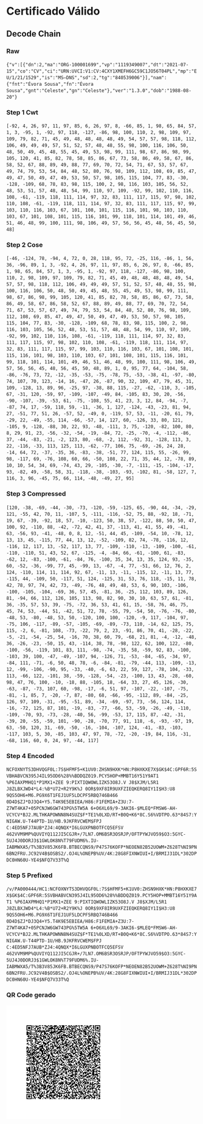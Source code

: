 # Certificado Válido

## Decode Chain

### Raw

`{"v":[{"dn":2,"ma":"ORG-100001699","vp":"1119349007","dt":"2021-07-15","co":"CV","ci":"URN:UVCI:V1:CV:4CXY1XMEFH6GC59C1JO56T04PL","mp":"EU/1/21/1529","is":"MS–DNS","sd":2,"tg":"840539006"}],"nam":{"fnt":"Évora Sousa","fn":"Évora Sousa","gnt":"Celeste","gn":"Celeste"},"ver":"1.3.0","dob":"1988-08-20"}`

### Step 1 Cwt

`[-92, 4, 26, 97, 11, 97, 85, 6, 26, 97, 8, -66, 85, 1, 98, 65, 84, 57, 1, 3, -95, 1, -92, 97, 118, -127, -86, 98, 100, 110, 2, 98, 109, 97, 109, 79, 82, 71, 45, 49, 48, 48, 48, 48, 49, 54, 57, 57, 98, 118, 112, 106, 49, 49, 49, 57, 51, 52, 57, 48, 48, 55, 98, 100, 116, 106, 50, 48, 50, 49, 45, 48, 55, 45, 49, 53, 98, 99, 111, 98, 67, 86, 98, 99, 105, 120, 41, 85, 82, 78, 58, 85, 86, 67, 73, 58, 86, 49, 58, 67, 86, 58, 52, 67, 88, 89, 49, 88, 77, 69, 70, 72, 54, 71, 67, 53, 57, 67, 49, 74, 79, 53, 54, 84, 48, 52, 80, 76, 98, 109, 112, 108, 69, 85, 47, 49, 47, 50, 49, 47, 49, 53, 50, 57, 98, 105, 115, 104, 77, 83, -30, -128, -109, 68, 78, 83, 98, 115, 100, 2, 98, 116, 103, 105, 56, 52, 48, 53, 51, 57, 48, 48, 54, 99, 110, 97, 109, -92, 99, 102, 110, 116, 108, -61, -119, 118, 111, 114, 97, 32, 83, 111, 117, 115, 97, 98, 102, 110, 108, -61, -119, 118, 111, 114, 97, 32, 83, 111, 117, 115, 97, 99, 103, 110, 116, 103, 67, 101, 108, 101, 115, 116, 101, 98, 103, 110, 103, 67, 101, 108, 101, 115, 116, 101, 99, 118, 101, 114, 101, 49, 46, 51, 46, 48, 99, 100, 111, 98, 106, 49, 57, 56, 56, 45, 48, 56, 45, 50, 48]`

### Step 2 Cose

`[-46, -124, 78, -94, 4, 72, 0, 28, 118, 95, 72, -25, 116, -86, 1, 56, 36, -96, 89, 1, 3, -92, 4, 26, 97, 11, 97, 85, 6, 26, 97, 8, -66, 85, 1, 98, 65, 84, 57, 1, 3, -95, 1, -92, 97, 118, -127, -86, 98, 100, 110, 2, 98, 109, 97, 109, 79, 82, 71, 45, 49, 48, 48, 48, 48, 49, 54, 57, 57, 98, 118, 112, 106, 49, 49, 49, 57, 51, 52, 57, 48, 48, 55, 98, 100, 116, 106, 50, 48, 50, 49, 45, 48, 55, 45, 49, 53, 98, 99, 111, 98, 67, 86, 98, 99, 105, 120, 41, 85, 82, 78, 58, 85, 86, 67, 73, 58, 86, 49, 58, 67, 86, 58, 52, 67, 88, 89, 49, 88, 77, 69, 70, 72, 54, 71, 67, 53, 57, 67, 49, 74, 79, 53, 54, 84, 48, 52, 80, 76, 98, 109, 112, 108, 69, 85, 47, 49, 47, 50, 49, 47, 49, 53, 50, 57, 98, 105, 115, 104, 77, 83, -30, -128, -109, 68, 78, 83, 98, 115, 100, 2, 98, 116, 103, 105, 56, 52, 48, 53, 51, 57, 48, 48, 54, 99, 110, 97, 109, -92, 99, 102, 110, 116, 108, -61, -119, 118, 111, 114, 97, 32, 83, 111, 117, 115, 97, 98, 102, 110, 108, -61, -119, 118, 111, 114, 97, 32, 83, 111, 117, 115, 97, 99, 103, 110, 116, 103, 67, 101, 108, 101, 115, 116, 101, 98, 103, 110, 103, 67, 101, 108, 101, 115, 116, 101, 99, 118, 101, 114, 101, 49, 46, 51, 46, 48, 99, 100, 111, 98, 106, 49, 57, 56, 56, 45, 48, 56, 45, 50, 48, 89, 1, 0, 95, 77, 64, -104, 58, -86, -76, 73, 72, -12, -35, -53, -75, -78, 75, -53, -38, 41, -97, -80, 74, 107, 70, 123, -14, 16, -47, 26, -87, 90, 32, 109, 47, 79, 45, 31, 109, -128, 13, 89, 96, -25, 97, -38, 88, 115, -27, -62, -110, 3, -105, 67, -31, 120, -59, 97, -109, -107, -49, 84, -105, 83, 30, 20, -56, -90, -107, -39, -53, 61, -75, -108, 55, 41, 23, 3, 12, 84, -94, -7, -87, 74, 17, -59, 118, 59, -11, -36, 1, 127, -124, -43, -23, 81, 94, 27, -51, 77, 51, 26, -57, 52, -49, 0, -119, 57, 53, -11, -20, 61, 79, -29, 22, -49, -55, 114, -66, -57, 14, 127, 60, -126, 33, 80, 121, -105, 9, -128, -88, 30, 22, 93, -48, -111, 3, 75, -120, -82, 100, 80, 8, 29, 91, 23, -56, -32, -54, -19, -84, 72, -25, -70, -4, -112, -86, 37, -44, -83, -21, -2, 123, 80, -68, -2, 112, -92, 31, -128, 113, 3, 22, -116, -33, 113, 125, 113, -62, -77, 106, 75, -69, -26, 24, 28, -14, 64, 72, -37, -35, 36, -83, -38, -51, 77, 124, 115, 55, -26, 99, 98, -117, 69, -76, 108, 60, 66, -50, 108, 22, 71, 35, 44, 12, -78, 89, 10, 10, 54, 34, 69, -74, 43, 29, -105, -30, -7, -111, -15, -104, -17, 93, -82, 49, -58, 58, 31, -118, -38, -103, -93, -102, 81, -58, 127, 7, 116, 3, 96, -45, 75, 66, 114, -48, -49, 27, 95]`

### Step 3 Compressed

`[120, -38, -69, -44, -30, -73, -120, -59, -125, 65, -90, 44, -34, -29, 121, -55, 42, 70, 11, -107, 5, -111, -116, -52, 75, 88, -92, 18, -71, 19, 67, -39, -92, 18, 57, -10, -123, 50, 38, 57, -122, 88, 50, 50, 47, 100, 92, -110, 88, -42, -72, 42, 41, 37, -113, 41, 41, 55, 49, -41, 63, -56, 93, -41, -48, 0, 8, 12, -51, 44, 45, -109, -54, 10, -78, 12, 13, 13, 45, -115, 77, 44, 13, 12, -52, -109, 82, 74, -78, -116, 12, -116, 12, 117, 13, -52, 117, 13, 77, -109, -110, -13, -109, -100, -61, -110, -110, 51, 43, 52, 67, -125, -4, -84, 66, -61, -100, 61, -83, -62, 12, -83, -100, -61, -84, 76, -100, 35, 34, 13, 35, 124, 93, -35, 60, -52, -36, -99, 77, 45, -99, 13, -67, -4, 77, -51, 66, 12, 76, 2, 124, -110, 114, 11, 114, 92, 67, -11, 13, -11, -115, 12, -11, 13, 77, -115, 44, -109, 50, -117, 51, 124, -125, 31, 53, 76, 118, -15, 11, 78, 42, 78, 97, 74, 42, 73, -49, -76, 48, 49, 48, 53, 6, 90, 103, -106, -100, -105, -104, -69, 36, 57, 45, -81, 36, -25, 112, 103, 89, 126, 81, -94, 66, 112, 126, 105, 113, 98, 82, 90, 30, 10, 63, 57, 61, -81, 36, -35, 57, 53, 39, -75, -72, 36, 53, 41, 61, 15, -58, 76, 46, 75, 45, 74, 53, -44, 51, -42, 51, 72, 78, -55, 79, -54, 50, -76, -76, -80, -48, 53, -80, -48, 53, 50, -120, 100, 100, -120, -9, 117, -104, 97, -75, 106, -117, -89, -57, -105, -69, -89, -73, 110, -14, 62, 125, 75, 115, -2, 6, -81, 108, -73, -22, 79, 2, 23, -91, 86, 70, 41, -28, -22, -5, -21, -54, -25, 54, -16, 70, 38, 60, 79, -68, 21, 81, -4, -12, -48, 36, -26, -23, -50, 15, 43, -114, 38, 78, -98, 122, 62, 100, 122, -80, -100, -56, -119, 101, 83, 111, -98, -74, -35, 58, -59, 92, 83, -100, -103, 39, 100, -47, -49, -107, 94, -126, 71, -53, -84, -65, -34, 97, -84, 111, -71, -6, 50, 48, 78, -6, -84, -81, -79, -44, 113, -109, -13, 12, -99, -106, -90, 95, -33, -40, -6, 63, 22, 59, 127, -78, 104, -33, 113, -66, 122, -101, 38, -59, -128, -54, -23, -100, 13, 43, -28, -60, 98, 47, 76, 100, -10, -18, 88, -105, 18, -64, 33, 27, 45, 126, -30, -63, -87, -73, 107, 60, -98, -17, -6, 51, 97, -107, -22, -107, -75, -81, -1, 85, 7, -20, -7, 87, -80, 68, -66, -95, -112, 89, -84, -25, 126, 97, 109, -31, -95, -51, 89, -34, -69, -97, 73, -56, 124, 114, -16, -72, 125, 87, 101, -19, -83, -77, -66, 53, -59, -26, -49, -110, -109, -70, 93, -73, -28, -40, 56, -99, -53, 17, 115, 87, -42, -31, -39, 20, -55, -59, 101, -90, -28, -70, 77, 91, 118, -6, -93, -97, 19, 63, -50, 120, 31, -69, -50, -16, -104, -107, 124, -41, -83, -103, -117, 103, 5, 30, -85, 103, 47, 97, 78, -72, -20, -19, 84, 116, -31, -68, 116, 60, 0, 24, 97, -44, 117]`

### Step 4 Encoded

`NCFOXNYTS3DHVQGF0L:7S$HFMF5+K1UV0:ZHSN9HXK*HN:P8HXKXE7X$GK$4C:GPF6R:5SVBHABVCN395J4IL95OD6%28%%BDDQZ019.PCY5HOP+MMBT16Y51Y9AT1 %P6IAXPMHQ1*P1MX1+ZEE 9:PIXTIQWOWLIZK53O8J.V J8$XJM/L5R1  J8ZLBXJWD4*L4:%B*U72+R2Y9K%J 0OR$9XF8IR9UXFZIEQKERQ8IY1I$H3:U8 9QS5OH6+M6.PG9X6T1FEJ1UF5LDCPF5RBQ746B466 0D4D$ZJ*DJ3Q4+Y5.T4K9E5EBIEA/H86:F1FEMIA+Z3U:7-Z7WT4KA7+05PCNJW6GW743PG%5TW5A 6+O6XL69/9-3AKI6-$MLEQ*FMSW6-AH-VCYCV*BJ2.MLTHKAPOWNN8N4SUZ$F*TE1%0LXD/RT+B0Q+K6*8C.S6%VDTPO.63*84S7:YNIGAW.U-T44PTD-1U/HB.9JKFRVCWEM$FPJ C:4ED5NFJ7AUB*ZJ4:4QNQX*I6LGUXPNBOTFCQ5EFSV 462VVM9MP%QUVIYQ112JI5CGJR+/7LN7.OM6BSR3OSRJP/OFTPYWJVO59$O3:5GYC-5UJ4J0DORJ3$1GWLOK8N%T79FUDM6%.IU-IABMWXA5/T%3B3V85JK6FB.BTBECQNS9/P47S76KOFP*NEOEN82B52UOWM+Z628T%NI9PN6BN2FRU.JC92V4B$OSBS2/.OJ4L%ONEPB%UV/4K:28G8FIXNWIUI+I/BRMIJ31DL*302DPDC0HN60U-YE4$NFQ7V33T%Q`

### Step 5 Prefixed

`/v/PA000444/HC1:NCFOXNYTS3DHVQGF0L:7S$HFMF5+K1UV0:ZHSN9HXK*HN:P8HXKXE7X$GK$4C:GPF6R:5SVBHABVCN395J4IL95OD6%28%%BDDQZ019.PCY5HOP+MMBT16Y51Y9AT1 %P6IAXPMHQ1*P1MX1+ZEE 9:PIXTIQWOWLIZK53O8J.V J8$XJM/L5R1  J8ZLBXJWD4*L4:%B*U72+R2Y9K%J 0OR$9XF8IR9UXFZIEQKERQ8IY1I$H3:U8 9QS5OH6+M6.PG9X6T1FEJ1UF5LDCPF5RBQ746B466 0D4D$ZJ*DJ3Q4+Y5.T4K9E5EBIEA/H86:F1FEMIA+Z3U:7-Z7WT4KA7+05PCNJW6GW743PG%5TW5A 6+O6XL69/9-3AKI6-$MLEQ*FMSW6-AH-VCYCV*BJ2.MLTHKAPOWNN8N4SUZ$F*TE1%0LXD/RT+B0Q+K6*8C.S6%VDTPO.63*84S7:YNIGAW.U-T44PTD-1U/HB.9JKFRVCWEM$FPJ C:4ED5NFJ7AUB*ZJ4:4QNQX*I6LGUXPNBOTFCQ5EFSV 462VVM9MP%QUVIYQ112JI5CGJR+/7LN7.OM6BSR3OSRJP/OFTPYWJVO59$O3:5GYC-5UJ4J0DORJ3$1GWLOK8N%T79FUDM6%.IU-IABMWXA5/T%3B3V85JK6FB.BTBECQNS9/P47S76KOFP*NEOEN82B52UOWM+Z628T%NI9PN6BN2FRU.JC92V4B$OSBS2/.OJ4L%ONEPB%UV/4K:28G8FIXNWIUI+I/BRMIJ31DL*302DPDC0HN60U-YE4$NFQ7V33T%Q`

### QR Code gerado

![alt text](qr.png "1 - QR Code")